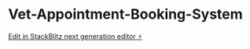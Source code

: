 # Vet-Appointment-Booking-System

[Edit in StackBlitz next generation editor ⚡️](https://stackblitz.com/~/github.com/Syntaxonomy/Vet-Appointment-Booking-System)